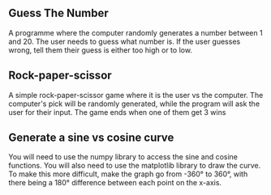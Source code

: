 ## Guess The Number

A programme where the computer randomly generates a number between 1 and 20. The user needs to guess what number is. If the user guesses wrong, tell them their guess is either too high or to low.

## Rock-paper-scissor

A simple rock-paper-scissor game where it is the user vs the computer. The computer's pick will be randomly generated, while the program will ask the user for their input. The game ends when one of them get 3 wins

## Generate a sine vs cosine curve

You will need to use the numpy library to access the sine and cosine functions. You will also need to use the matplotlib library to draw the curve. To make this more difficult, make the graph go from -360° to 360°, with there being a 180° difference between each point on the x-axis.